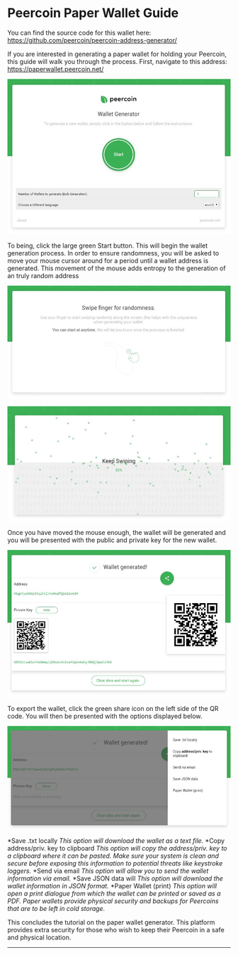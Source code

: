 # Peercoin Paper Wallet Guide

You can find the source code for this wallet here: https://github.com/peercoin/peercoin-address-generator/

If you are interested in generating a paper wallet for holding your Peercoin, this guide will walk you through the process.  First, navigate to this address: https://paperwallet.peercoin.net/

![Paper Wallet Home Screen](../img/paperwallet_mainscreen.JPG)

To being, click the large green Start button.  This will begin the wallet generation process.  In order to ensure randomness, you will be asked to move your mouse cursor around for a period until a wallet address is generated.  This movement of the mouse adds entropy to the generation of an truly random address

![Swipe finger for randomness](../img/paperwallet_random.JPG)

![Keep Swiping](../img/paperwallet_keepswiping.JPG)

Once you have moved the mouse enough, the wallet will be generated and you will be presented with the public and private key for the new wallet.

![Finished!](../img/paperwallet_finished.JPG)

To export the wallet, click the green share icon on the left side of the QR code.  You will then be presented with the options displayed below.

![Saving Options](../img/paperwallet_savingoptions.JPG)

*Save .txt locally
   *This option will download the wallet as a text file.*
*Copy address/priv. key to clipboard
   *This option will copy the address/priv. key to a clipboard where it can be pasted.  Make sure your system is clean and secure before exposing this information to potential threats like keystroke loggers.*
*Send via email
   *This option will allow you to send the wallet information via email.*
*Save JSON data will
   *This option will download the wallet information in JSON format.*
*Paper Wallet (print)
   *This option will open a print dialogue from which the wallet can be printed or saved as a PDF.  Paper wallets provide physical security and backups for Peercoins that are to be left in cold storage.*

This concludes the tutorial on the paper wallet generator.  This platform provides extra security for those who wish to keep their Peercoin in a safe and physical location.    

_________________________________________
